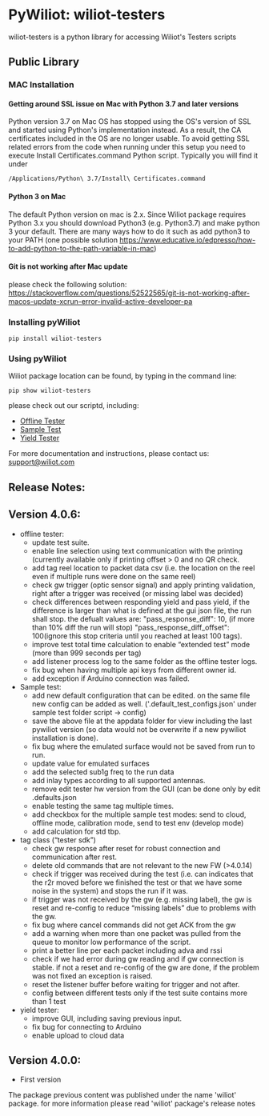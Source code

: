 # PyWiliot: wiliot-testers #

wiliot-testers is a python library for accessing Wiliot's Testers scripts

## Public Library

### MAC Installation
#### Getting around SSL issue on Mac with Python 3.7 and later versions

Python version 3.7 on Mac OS has stopped using the OS's version of SSL and started using Python's implementation instead. As a result, the CA
certificates included in the OS are no longer usable. To avoid getting SSL related errors from the code when running under this setup you need
to execute Install Certificates.command Python script. Typically you will find it under
~~~~
/Applications/Python\ 3.7/Install\ Certificates.command
~~~~

#### Python 3 on Mac
The default Python version on mac is 2.x. Since Wiliot package requires Python 3.x you should download Python3 
(e.g.  Python3.7) and make python 3 your default.
There are many ways how to do it such as add python3 to your PATH (one possible solution https://www.educative.io/edpresso/how-to-add-python-to-the-path-variable-in-mac) 

#### Git is not working after Mac update
please check the following solution:
https://stackoverflow.com/questions/52522565/git-is-not-working-after-macos-update-xcrun-error-invalid-active-developer-pa


### Installing pyWiliot
````commandline
pip install wiliot-testers
````

### Using pyWiliot
Wiliot package location can be found, by typing in the command line:
````commandline
pip show wiliot-testers
````
please check out our scriptd, including:
* [Offline Tester](wiliot_testers/offline/offline_tester.py)
* [Sample Test](wiliot_testers/sample/sample_test.py)
* [Yield Tester](wiliot_testers/yield/yield_tester.py)

For more documentation and instructions, please contact us: support@wiliot.com


## Release Notes:

Version 4.0.6:
-----------------
* offline tester:
    *  update test suite.
    *  enable line selection using text communication with the printing (currently available only if printing offset > 0 and no QR check.
    *  add tag reel location to packet data csv (i.e. the location on the reel even if multiple runs were done on the same reel)
    *  check gw trigger (optic sensor signal) and apply printing validation, right after a trigger was received (or missing label was decided)
    *  check differences between responding yield and pass yield, if the difference is larger than what is defined at the gui json file, the run shall stop. the defualt values are: "pass_response_diff": 10, (if more than 10% diff the run will stop) "pass_response_diff_offset": 100(ignore this stop criteria until you reached at least 100 tags).
    *  improve test total time calculation to enable “extended test” mode (more than 999 seconds per tag)
    *  add listener process log to the same folder as the offline tester logs.
    *  fix bug when having multiple api keys from different owner id.
    *  add exception if Arduino connection was failed.
*  Sample test:
    *  add new default configuration that can be edited. on the same file new config can be added as well. ('.default_test_configs.json' under sample test folder script → config)
    *  save the above file at the appdata folder for view including the last pywiliot version (so data would not be overwrite if a new pywiliot installation is done).
    *  fix bug where the emulated surface would not be saved from run to run.
    *  update value for emulated surfaces
    *  add the selected sub1g freq to the run data
    *  add inlay types according to all supported antennas.
    *  remove edit tester hw version from the GUI (can be done only by edit .defaults.json
    *  enable testing the same tag multiple times.
    *  add checkbox for the multiple sample test modes: send to cloud, offline mode, calibration mode, send to test env (develop mode)
    *  add calculation for std tbp.
*  tag class (“tester sdk”)
    *  check gw response after reset for robust connection and communication after rest.
    *  delete old commands that are not relevant to the new FW (>4.0.14)
    *  check if trigger was received during the test (i.e. can indicates that the r2r moved before we finished the test or that we have some noise in the system) and stops the run if it was.
    *  if trigger was not received by the gw (e.g. missing label), the gw is reset and re-config to reduce “missing labels” due to problems with the gw.
    *  fix bug where cancel commands did not get ACK from the gw
    *  add a warning when more than one packet was pulled from the queue to monitor low performance of the script.
    *  print a better line per each packet including adva and rssi
    *  check if we had error during gw reading and if gw connection is stable. if not a reset and re-config of the gw are done, if the problem was not fixed an exception is raised.
    *  reset the listener buffer before waiting for trigger and not after.
    *  config between different tests only if the test suite contains more than 1 test
*  yield tester:
    *  improve GUI, including saving previous input.
    *  fix bug for connecting to Arduino
    *  enable upload to cloud data

Version 4.0.0:
-----------------
* First version


The package previous content was published under the name 'wiliot' package.
for more information please read 'wiliot' package's release notes
